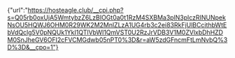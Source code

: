 {"url":"https://hosteagle.club/__cpi.php?s=Q05rb0oxUjA5WmtybzZ6LzBIOGt0a0t1RzM4SXBMa3plN3plczRINUNpekNsOU5HQWJ6OHM0R29WK2M2MnlZLzA1UG4rb3c2ei83RkFjUlBCcithbWtEbVdQclg5V0pNQUk1YkI1QTlVbWl1QmVST0U2RzJrVDB3V1M0ZVlxbDhHZDM0SnJheGV6OFI2cFVCMGdwb05nPT0%3D&r=aW5zdGFncmFtLmNvbQ%3D%3D&__cpo=1"}
